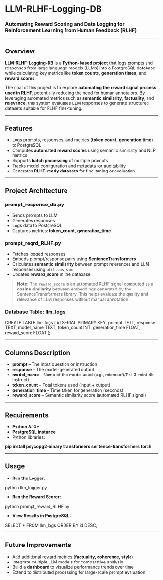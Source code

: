 # LLM-RLHF-Logging-DB

### Automating Reward Scoring and Data Logging for Reinforcement Learning from Human Feedback (RLHF)

---

## Overview

**LLM-RLHF-Logging-DB** is a **Python-based project** that logs prompts and responses from large language models (LLMs) into a PostgreSQL database while calculating key metrics like **token counts**, **generation times**, and **reward scores**.

The goal of this project is to explore **automating the reward signal process used in RLHF**, potentially reducing the need for human annotators. By leveraging automated metrics such as **semantic similarity**, **factuality**, and **relevance**, this system evaluates LLM responses to generate structured datasets suitable for RLHF fine-tuning.

---

## Features

- Logs prompts, responses, and metrics (**token count**, **generation time**) to PostgreSQL  
- Computes **automated reward scores** using semantic similarity and NLP metrics  
- Supports **batch processing** of multiple prompts  
- Tracks model configuration and metadata for auditability  
- Generates **RLHF-ready datasets** for fine-tuning or evaluation  

---

## Project Architecture

### prompt_response_db.py

- Sends prompts to LLM  
- Generates responses  
- Logs data to PostgreSQL  
- Captures metrics: **token_count**, **generation_time**  

### prompt_reqrd_RLHF.py

- Fetches logged responses  
- Embeds prompt/response pairs using **SentenceTransformers**  
- Calculates **semantic similarity** between prompt references and LLM responses using `util.cos_sim`  
- Updates **reward_score** in the database  

> **Note:** The `reward_score` is an automated RLHF signal computed as a **cosine similarity** between embeddings generated by the SentenceTransformers library. This helps evaluate the quality and relevance of LLM responses without manual annotation.

### Database Table: llm_logs

CREATE TABLE llm_logs (
    id SERIAL PRIMARY KEY,
    prompt TEXT,
    response TEXT,
    model_name TEXT,
    token_count INT,
    generation_time FLOAT,
    reward_score FLOAT
);

---

## Columns Description

- **prompt** – The input question or instruction  
- **response** – The model-generated output  
- **model_name** – Name of the model used (e.g., microsoft/Phi-3-mini-4k-instruct)  
- **token_count** – Total tokens used (input + output)  
- **generation_time** – Time taken for generation (seconds)  
- **reward_score** – Semantic similarity score (automated RLHF signal)  

---

## Requirements

- **Python 3.10+**  
- **PostgreSQL instance**  
- Python libraries:

**pip install psycopg2-binary transformers sentence-transformers torch**

---

## Usage

- **Run the Logger:**

python llm_logger.py

- **Run the Reward Scorer:**

python prompt_reward_RLHF.py

- **View Results in PostgreSQL:**

SELECT * FROM llm_logs ORDER BY id DESC;

---

## Future Improvements

- Add additional reward metrics (**factuality, coherence, style**)  
- Integrate multiple LLM models for comparative analysis  
- Build a **dashboard** to visualize performance trends over time  
- Extend to distributed processing for large-scale prompt evaluation
